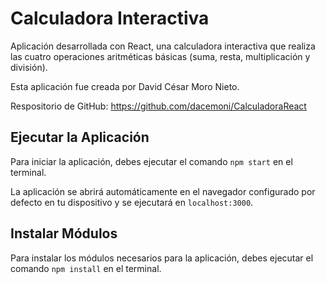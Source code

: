 # Calculadora Interactiva
Aplicación desarrollada con React, una calculadora interactiva que realiza las cuatro operaciones aritméticas básicas (suma, resta, multiplicación y división). 

Esta aplicación fue creada por David César Moro Nieto.

Respositorio de GitHub: https://github.com/dacemoni/CalculadoraReact

## Ejecutar la Aplicación
Para iniciar la aplicación, debes ejecutar el comando `npm start` en el terminal.

La aplicación se abrirá automáticamente en el navegador configurado por defecto en tu dispositivo y se ejecutará en `localhost:3000`.

## Instalar Módulos
Para instalar los módulos necesarios para la aplicación, debes ejecutar el comando `npm install` en el terminal.

